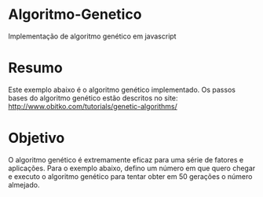 # Algoritmo-Genetico
Implementação de algoritmo genético em javascript

# Resumo
Este exemplo abaixo é o algoritmo genético implementado. Os passos bases do algoritmo genético estão descritos no site: http://www.obitko.com/tutorials/genetic-algorithms/

# Objetivo
O algoritmo genético é extremamente eficaz para uma série de fatores e aplicações. Para o exemplo abaixo, defino um número em que quero chegar e executo o algoritmo genético para tentar obter em 50 gerações o número almejado.
